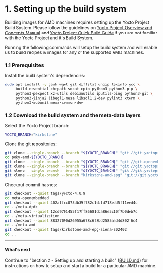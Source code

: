 # 1. Setting up the build system

Building images for AMD machines requires setting up the Yocto Project
Build System. Please follow the guidelines on
[Yocto Project Overview and Concepts Manual](https://docs.yoctoproject.org/4.0.5/overview-manual/index.html)
and [Yocto Project Quick Build Guide](https://docs.yoctoproject.org/4.0.5/brief-yoctoprojectqs/index.html)
if you are not familiar with the Yocto Project and it's Build System.

Running the following commands will setup the build system and will
enable us to build recipes & images for any of the supported AMD machines.

### 1.1 Prerequisites

Install the build system's dependencies:
```sh
sudo apt install -y gawk wget git diffstat unzip texinfo gcc \
     build-essential chrpath socat cpio python3 python3-pip \
     python3-pexpect xz-utils debianutils iputils-ping python3-git \
     python3-jinja2 libegl1-mesa libsdl1.2-dev pylint3 xterm \
     python3-subunit mesa-common-dev
```

### 1.2 Download the build system and the meta-data layers

Select the Yocto Project branch:
```sh
YOCTO_BRANCH="kirkstone"
```

Clone the git repositories: 
```sh
git clone --single-branch --branch "${YOCTO_BRANCH}" "git://git.yoctoproject.org/poky" "poky-amd-${YOCTO_BRANCH}"
cd poky-amd-${YOCTO_BRANCH}
git clone --single-branch --branch "${YOCTO_BRANCH}" "git://git.openembedded.org/meta-openembedded"
git clone --single-branch --branch "${YOCTO_BRANCH}" "git://git.yoctoproject.org/meta-dpdk"
git clone --single-branch --branch "${YOCTO_BRANCH}" "git://git.yoctoproject.org/meta-virtualization"
git clone --single-branch --branch "kirkstone-amd-epg" "git://git.yoctoproject.org/meta-amd"

```
Checkout commit hashes:
```sh
git checkout --quiet tags/yocto-4.0.9
cd meta-openembedded
git checkout --quiet 402affcc073db39f782c1ebfd718edd5f11eed4c
cd ../meta-dpdk
git checkout --quiet 12cd9701455f17ff86681dba86e5c10f7b0deb7c
cd ../meta-virtualization
git checkout --quiet 88327090d26955a678c6f8bd2585aad4d802f6c4
cd ../meta-amd
git checkout --quiet tags/kirkstone-amd-epg-siena-202402
cd ..
```
---
#### What's next

Continue to "Section 2 - Setting up and starting a build"
([BUILD.md](BUILD.md)) for instructions on how to setup and start a
build for a particular AMD machine.

